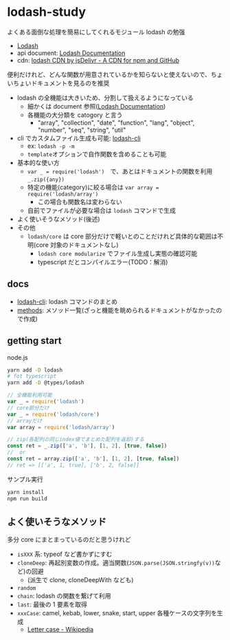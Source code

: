# lodash-study

よくある面倒な処理を簡易にしてくれるモジュール lodash の勉强

- [Lodash](https://lodash.com/)
- api document: [Lodash Documentation](https://lodash.com/docs/4.17.15#findIndex)
- cdn: [lodash CDN by jsDelivr \- A CDN for npm and GitHub](https://www.jsdelivr.com/package/npm/lodash)

便利だけれど、どんな関数が用意されているかを知らないと使えないので、ちょいちょいドキュメントを見るのを推奨

- lodash の全機能は大きいため、分割して扱えるようになっている
  - 細かくは document 参照([Lodash Documentation](https://lodash.com/docs/4.17.15))
  - 各機能の大分類を catogory と言う
    - "array", "collection", "date", "function", "lang", "object", "number", "seq", "string", "util"
- cli でカスタムファイル生成も可能: [lodash-cli](./docs/lodash-cli.md)
  - ex: `lodash -p -m`
  - `template`オプションで自作関数を含めることも可能
- 基本的な使い方
  - `var _ = require('lodash')`　で、あとはドキュメントの関数を利用 `_.zip({any})`
  - 特定の機能(category)に絞る場合は `var array = require('lodash/array')`
    - この場合も関数名は変わらない
  - 自前でファイルが必要な場合は `lodash` コマンドで生成
- よく使いそうなメソッド(後述)
- その他
  - `lodash/core` は core 部分だけで軽いとのことだけれど具体的な範囲は不明(core 対象のドキュメントなし)
    - `lodash core modularize` でファイル生成し実態の確認可能
    - typescript だとコンパイルエラー(TODO：解消)

## docs

- [lodash-cli](./docs/lodash-cli.md): lodash コマンドのまとめ
- [methods](./docs/methods.md): メソッド一覧(ざっと機能を眺められるドキュメントがなかったので作成)

## getting start

node.js

```bash
yarn add -D lodash
# fot typescript
yarn add -D @types/lodash
```

```js
// 全機能利用可能
var _ = require('lodash')
// core部分だけ
var _ = require('lodash/core')
// arrayだけ
var array = require('lodash/array')

// zip(各配列の同じindex値でまとめた配列を返却)する
const ret = _.zip(['a', 'b'], [1, 2], [true, false])
//  or
const ret = array.zip(['a', 'b'], [1, 2], [true, false])
// ret => [['a', 1, true], ['b', 2, false]]
```

サンプル実行

```bash
yarn install
npm run build
```

## よく使いそうなメソッド

多分 core にまとまっているのだと思うけれど

- `isXXX` 系: typeof など書かずにすむ
- `cloneDeep`: 再起別変数の作成。適当関数(`JSON.parse(JSON.stringfy(v))`など)の回避
  - (派生で clone, cloneDeepWith なども)
- `random`
- `chain`: lodash の関数を繋げて利用
- `last`: 最後の 1 要素を取得
- `xxxCase`: camel, kebab, lower, snake, start, upper 各種ケースの文字列を生成
  - [Letter case \- Wikipedia](https://en.wikipedia.org/wiki/Letter_case#Stylistic_or_specialised_usage)
